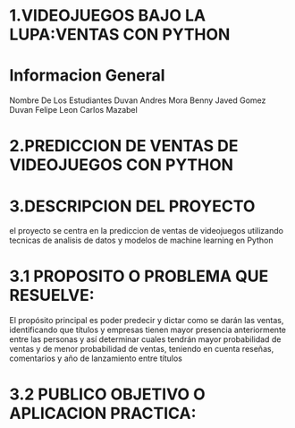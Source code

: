# 1.VIDEOJUEGOS BAJO LA LUPA:VENTAS CON PYTHON
# Informacion General 
Nombre De Los Estudiantes
  Duvan Andres Mora
  Benny Javed Gomez
  Duvan Felipe Leon 
  Carlos Mazabel 
# 2.PREDICCION DE VENTAS DE VIDEOJUEGOS CON PYTHON
# 3.DESCRIPCION DEL PROYECTO
  el proyecto se centra en la prediccion de ventas de videojuegos utilizando tecnicas de analisis de datos y modelos de machine learning en Python
# 3.1 PROPOSITO O PROBLEMA QUE RESUELVE:
  El propósito principal es poder predecir y dictar como se darán las ventas, identificando que títulos y empresas tienen mayor presencia anteriormente entre las personas y así determinar cuales tendrán mayor probabilidad de 
  ventas y de menor probabilidad de ventas, teniendo en cuenta reseñas, comentarios y año de lanzamiento entre títulos 
# 3.2 PUBLICO OBJETIVO O APLICACION PRACTICA:
  
